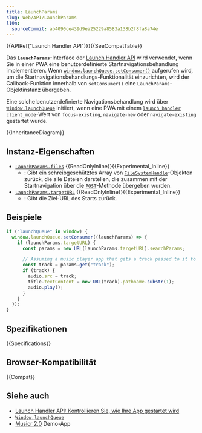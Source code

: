 ```yaml
---
title: LaunchParams
slug: Web/API/LaunchParams
l10n:
  sourceCommit: ab4090ce439d9ea25229a8583a138b2f8fa8a74e
---
```


{{APIRef("Launch Handler API")}}{{SeeCompatTable}}

Das **`LaunchParams`**-Interface der [Launch Handler API](/de/docs/Web/API/Launch_Handler_API) wird verwendet, wenn Sie in einer PWA eine benutzerdefinierte Startnavigationsbehandlung implementieren. Wenn [`window.launchQueue.setConsumer()`](/de/docs/Web/API/LaunchQueue/setConsumer) aufgerufen wird, um die Startnavigationsbehandlungs-Funktionalität einzurichten, wird der Callback-Funktion innerhalb von `setConsumer()` eine `LaunchParams`-Objektinstanz übergeben.

Eine solche benutzerdefinierte Navigationsbehandlung wird über [`Window.launchQueue`](/de/docs/Web/API/Window/launchQueue) initiiert, wenn eine PWA mit einem [`launch_handler`](/de/docs/Web/Manifest/Reference/launch_handler) `client_mode`-Wert von `focus-existing`, `navigate-new` oder `navigate-existing` gestartet wurde.

{{InheritanceDiagram}}

## Instanz-Eigenschaften

- [`LaunchParams.files`](/de/docs/Web/API/LaunchParams/files) {{ReadOnlyInline}}{{Experimental_Inline}}
  - : Gibt ein schreibgeschütztes Array von [`FileSystemHandle`](/de/docs/Web/API/FileSystemHandle)-Objekten zurück, die alle Dateien darstellen, die zusammen mit der Startnavigation über die [`POST`](/de/docs/Web/HTTP/Methods/POST)-Methode übergeben wurden.
- [`LaunchParams.targetURL`](/de/docs/Web/API/LaunchParams/targetURL) {{ReadOnlyInline}}{{Experimental_Inline}}
  - : Gibt die Ziel-URL des Starts zurück.

## Beispiele

```js
if ("launchQueue" in window) {
  window.launchQueue.setConsumer((launchParams) => {
    if (launchParams.targetURL) {
      const params = new URL(launchParams.targetURL).searchParams;

      // Assuming a music player app that gets a track passed to it to be played
      const track = params.get("track");
      if (track) {
        audio.src = track;
        title.textContent = new URL(track).pathname.substr(1);
        audio.play();
      }
    }
  });
}
```

## Spezifikationen

{{Specifications}}

## Browser-Kompatibilität

{{Compat}}

## Siehe auch

- [Launch Handler API: Kontrollieren Sie, wie Ihre App gestartet wird](https://developer.chrome.com/docs/web-platform/launch-handler/)
- [`Window.launchQueue`](/de/docs/Web/API/Window/launchQueue)
- [Musicr 2.0](https://launch-handler.glitch.me/) Demo-App
